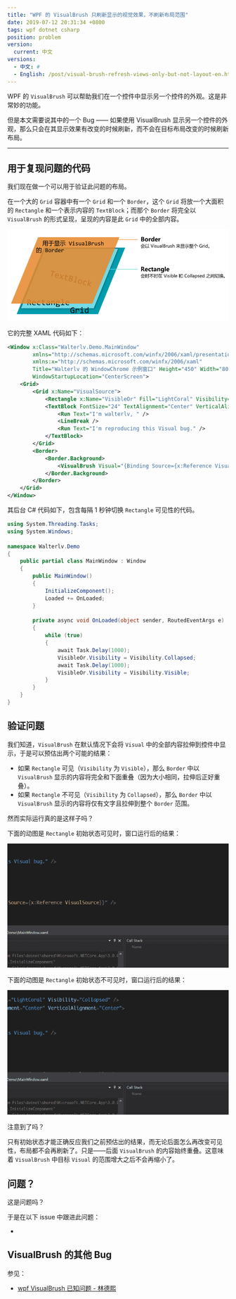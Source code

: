 ```yaml
---
title: "WPF 的 VisualBrush 只刷新显示的视觉效果，不刷新布局范围"
date: 2019-07-12 20:31:34 +0800
tags: wpf dotnet csharp
position: problem
version:
  current: 中文
versions:
  - 中文: #
  - English: /post/visual-brush-refresh-views-only-but-not-layout-en.html
---
```


WPF 的 `VisualBrush` 可以帮助我们在一个控件中显示另一个控件的外观。这是非常妙的功能。

但是本文需要说其中的一个 Bug —— 如果使用 VisualBrush 显示另一个控件的外观，那么只会在其显示效果有改变的时候刷新，而不会在目标布局改变的时候刷新布局。

---

<div id="toc"></div>

## 用于复现问题的代码

我们现在做一个可以用于验证此问题的布局。

在一个大的 `Grid` 容器中有一个 `Grid` 和一个 `Border`，这个 `Grid` 将放一个大面积的 `Rectangle` 和一个表示内容的 `TextBlock`；而那个 `Border` 将完全以 `VisualBrush` 的形式呈现，呈现的内容是此 `Grid` 中的全部内容。

![可以用于验证此问题的布局](/static/posts/2019-07-12-20-12-32.png)

它的完整 XAML 代码如下：

```xml
<Window x:Class="Walterlv.Demo.MainWindow"
        xmlns="http://schemas.microsoft.com/winfx/2006/xaml/presentation"
        xmlns:x="http://schemas.microsoft.com/winfx/2006/xaml"
        Title="Walterlv 的 WindowChrome 示例窗口" Height="450" Width="800"
        WindowStartupLocation="CenterScreen">
    <Grid>
        <Grid x:Name="VisualSource">
            <Rectangle x:Name="VisibleOr" Fill="LightCoral" Visibility="Visible" />
            <TextBlock FontSize="24" TextAlignment="Center" VerticalAlignment="Center">
                <Run Text="I'm walterlv, " />
                <LineBreak />
                <Run Text="I'm reproducing this Visual bug." />
            </TextBlock>
        </Grid>
        <Border>
            <Border.Background>
                <VisualBrush Visual="{Binding Source={x:Reference VisualSource}}" />
            </Border.Background>
        </Border>
    </Grid>
</Window>
```

其后台 C# 代码如下，包含每隔 1 秒钟切换 `Rectangle` 可见性的代码。

```csharp
using System.Threading.Tasks;
using System.Windows;

namespace Walterlv.Demo
{
    public partial class MainWindow : Window
    {
        public MainWindow()
        {
            InitializeComponent();
            Loaded += OnLoaded;
        }

        private async void OnLoaded(object sender, RoutedEventArgs e)
        {
            while (true)
            {
                await Task.Delay(1000);
                VisibleOr.Visibility = Visibility.Collapsed;
                await Task.Delay(1000);
                VisibleOr.Visibility = Visibility.Visible;
            }
        }
    }
}
```

## 验证问题

我们知道，`VisualBrush` 在默认情况下会将 `Visual` 中的全部内容拉伸到控件中显示，于是可以预估出两个可能的结果：

- 如果 `Rectangle` 可见（`Visibility` 为 `Visible`），那么 `Border` 中以 `VisualBrush` 显示的内容将完全和下面重叠（因为大小相同，拉伸后正好重叠）。
- 如果 `Rectangle` 不可见（`Visibility` 为 `Collapsed`），那么 `Border` 中以 `VisualBrush` 显示的内容将仅有文字且拉伸到整个 `Border` 范围。

然而实际运行真的是这样子吗？

下面的动图是 `Rectangle` 初始状态可见时，窗口运行后的结果：

![初始状态可见](/static/posts/2019-07-12-visual-layout-not-refresh-2.gif)

下面的动图是 `Rectangle` 初始状态不可见时，窗口运行后的结果：

![初始状态不可见](/static/posts/2019-07-12-visual-layout-not-refresh.gif)

注意到了吗？

只有初始状态才能正确反应我们之前预估出的结果，而无论后面怎么再改变可见性，布局都不会再刷新了。只是——后面 `VisualBrush` 的内容始终重叠。这意味着 `VisualBrush` 中目标 `Visual` 的范围增大之后不会再缩小了。

## 问题？

这是问题吗？

于是在以下 issue 中跟进此问题：

- 

## VisualBrush 的其他 Bug

参见：

- [wpf VisualBrush 已知问题 - 林德熙](https://blog.lindexi.com/post/wpf-VisualBrush-%E5%B7%B2%E7%9F%A5%E9%97%AE%E9%A2%98.html)
